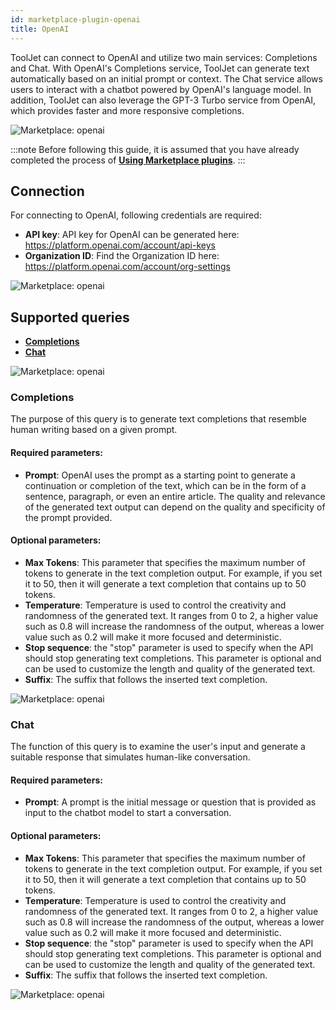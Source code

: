 ```yaml
---
id: marketplace-plugin-openai
title: OpenAI
---
```


ToolJet can connect to OpenAI and utilize two main services: Completions and Chat. With OpenAI's Completions service, ToolJet can generate text automatically based on an initial prompt or context. The Chat service allows users to interact with a chatbot powered by OpenAI's language model. In addition, ToolJet can also leverage the GPT-3 Turbo service from OpenAI, which provides faster and more responsive completions.

<div style={{textAlign: 'center'}}>

<img className="screenshot-full" src="/img/marketplace/plugins/openai/openaiadd.gif" alt="Marketplace: openai" />

</div>

:::note
Before following this guide, it is assumed that you have already completed the process of **[Using Marketplace plugins](/docs/marketplace/marketplace-overview#using-marketplace-plugins)**.
:::

## Connection

For connecting to OpenAI, following credentials are required:
- **API key**: API key for OpenAI can be generated here: https://platform.openai.com/account/api-keys
- **Organization ID**: Find the Organization ID here: https://platform.openai.com/account/org-settings

<div style={{textAlign: 'center'}}>

<img className="screenshot-full" src="/img/marketplace/plugins/openai/connection.png" alt="Marketplace: openai" />

</div>

## Supported queries

- **[Completions](#completions)**
- **[Chat](#chat)**

<div style={{textAlign: 'center'}}>

<img className="screenshot-full" src="/img/marketplace/plugins/openai/list.png" alt="Marketplace: openai" />

</div>

### Completions

The purpose of this query is to generate text completions that resemble human writing based on a given prompt.

#### Required parameters: 

- **Prompt**: OpenAI uses the prompt as a starting point to generate a continuation or completion of the text, which can be in the form of a sentence, paragraph, or even an entire article. The quality and relevance of the generated text output can depend on the quality and specificity of the prompt provided.

#### Optional parameters: 

- **Max Tokens**: This parameter that specifies the maximum number of tokens to generate in the text completion output. For example, if you set it to 50, then it will generate a text completion that contains up to 50 tokens.
- **Temperature**: Temperature is used to control the creativity and randomness of the generated text. It ranges from 0 to 2, a higher value such as 0.8 will increase the randomness of the output, whereas a lower value such as 0.2 will make it more focused and deterministic.
- **Stop sequence**: the "stop" parameter is used to specify when the API should stop generating text completions. This parameter is optional and can be used to customize the length and quality of the generated text.
- **Suffix**: The suffix that follows the inserted text completion.

<div style={{textAlign: 'center'}}>

<img className="screenshot-full" src="/img/marketplace/plugins/openai/completions.png" alt="Marketplace: openai" />

</div>

### Chat

The function of this query is to examine the user's input and generate a suitable response that simulates human-like conversation.

#### Required parameters:

- **Prompt**: A prompt is the initial message or question that is provided as input to the chatbot model to start a conversation.

#### Optional parameters: 

- **Max Tokens**: This parameter that specifies the maximum number of tokens to generate in the text completion output. For example, if you set it to 50, then it will generate a text completion that contains up to 50 tokens.
- **Temperature**: Temperature is used to control the creativity and randomness of the generated text. It ranges from 0 to 2, a higher value such as 0.8 will increase the randomness of the output, whereas a lower value such as 0.2 will make it more focused and deterministic.
- **Stop sequence**: the "stop" parameter is used to specify when the API should stop generating text completions. This parameter is optional and can be used to customize the length and quality of the generated text.
- **Suffix**: The suffix that follows the inserted text completion.

<div style={{textAlign: 'center'}}>

<img className="screenshot-full" src="/img/marketplace/plugins/openai/chat.png" alt="Marketplace: openai" />

</div>